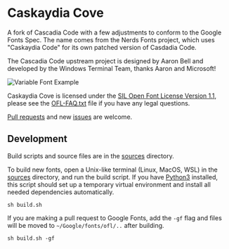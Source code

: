 # Caskaydia Cove
A fork of Cascadia Code with a few adjustments to conform to the Google Fonts Spec. The name comes from the Nerds Fonts project, which uses "Caskaydia Code" for its own patched version of Casdadia Code.

The Cascadia Code upstream project is designed by Aaron Bell and developed by the Windows Terminal Team, thanks Aaron and Microsoft!

![Variable Font Example](documentation/drawbot/variable-font-example-001.gif)

Caskaydia Cove is licensed under the [SIL Open Font License Version 1.1](OFL.txt), please see the [OFL-FAQ.txt](OFL-FAQ.txt) file if you have any legal questions.

[Pull requests](https://github.com/eliheuer/caskaydia-cove/pulls) and new [issues](https://github.com/eliheuer/caskaydia-cove/issues) are welcome.

## Development

Build scripts and source files are in the [sources](sources) directory.

To build new fonts, open a Unix-like terminal (Linux, MacOS, WSL) in the [sources](sources) directory, and run the build script. If you have [Python3](https://www.python.org/) installed, this script should set up a temporary virtual environment and install all needed dependencies automatically.
```
sh build.sh
```
If you are making a pull request to Google Fonts, add the `-gf` flag and files will be moved to `~/Google/fonts/ofl/..` after building.
```
sh build.sh -gf
```
